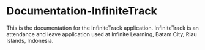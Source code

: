 # Documentation-InfiniteTrack
This is the documentation for the InfiniteTrack application. InfiniteTrack is an attendance and leave application used at Infinite Learning, Batam City, Riau Islands, Indonesia.
